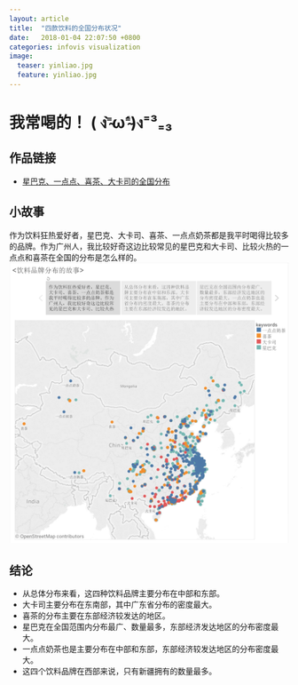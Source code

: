 ```yaml
---
layout: article
title:  "四款饮料的全国分布状况"
date:   2018-01-04 22:07:50 +0800
categories: infovis visualization
image:
  teaser: yinliao.jpg
  feature: yinliao.jpg
---
```



# 我常喝的！ ( ง⁼̴̀ω⁼̴́)ง⁼³₌₃


##  作品链接   
- <a href="https://public.tableau.com/views/1_5276/1_2?:embed=y&:display_count=yes" target="_blank">星巴克、一点点、喜茶、大卡司的全国分布</a>

## 小故事
作为饮料狂热爱好者，星巴克、大卡司、喜茶、一点点奶茶都是我平时喝得比较多的品牌。作为广州人，我比较好奇这边比较常见的星巴克和大卡司、比较火热的一点点和喜茶在全国的分布是怎么样的。
![image](\images\drinks.png) 

## 结论
- 从总体分布来看，这四种饮料品牌主要分布在中部和东部。
- 大卡司主要分布在东南部，其中广东省分布的密度最大。
- 喜茶的分布主要在东部经济较发达的地区。
- 星巴克在全国范围内分布最广、数量最多，东部经济发达地区的分布密度最大。
- 一点点奶茶也是主要分布在中部和东部，东部经济较发达地区的分布密度最大。
- 这四个饮料品牌在西部来说，只有新疆拥有的数量最多。